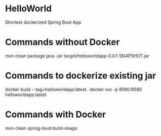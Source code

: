 # HelloWorld
Shortest dockerized Spring Boot App

# Commands without Docker
mvn clean package
java -jar target/helloworldapp-0.0.1-SNAPSHOT.jar

# Commands to dockerize existing jar
docker build --tag=helloworldapp:latest .
docker run -p 8080:8080 helloworldapp:latest

# Commands with Docker
mvn clean spring-boot:build-image
